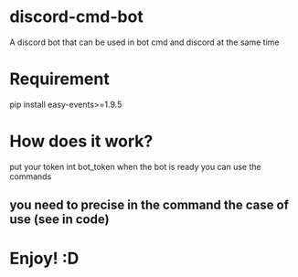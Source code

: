 # discord-cmd-bot
A discord bot that can be used in bot cmd and discord at the same time

# Requirement

pip install easy-events>=1.9.5


# How does it work?

put your token int bot_token
when the bot is ready you can use the commands

## you need to precise in the command the case of use (see in code)

# Enjoy! :D
